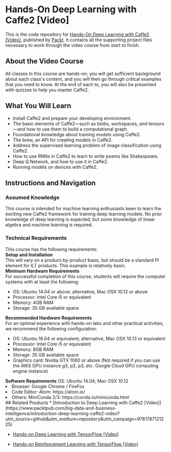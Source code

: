 # Hands-On Deep Learning with Caffe2 [Video]
This is the code repository for [Hands-On Deep Learning with Caffe2 [Video]](https://www.packtpub.com/big-data-and-business-intelligence/hands-deep-learning-caffe2-video?utm_source=github&utm_medium=repository&utm_campaign=9781788625814), published by [Packt](https://www.packtpub.com/?utm_source=github). It contains all the supporting project files necessary to work through the video course from start to finish.
## About the Video Course
All classes in this course are hands-on; you will get sufficient background about each class's content, and you will then go through critical examples that you need to know. At the end of each to, you will also be presented with quizzes to help you master Caffe2.

<H2>What You Will Learn</H2>
<DIV class=book-info-will-learn-text>
<UL>
<LI>Install Caffe2 and prepare your developing environment.&nbsp; 
<LI>The basic elements of Caffe2—such as blobs, workspaces, and tensors—and how to use them to build a computational graph. 
<LI>Foundational knowledge about training models using Caffe2. 
<LI>The brew, an API for creating models in Caffe2. 
<LI>Address the supervised learning problem of image classification using Caffe2. 
<LI>How to use RNNs in Caffe2 to learn to write poems like Shakespeare.&nbsp; 
<LI>Deep Q Network, and how to use it in Caffe2. 
<LI>Running models on devices with Caffe2. </LI></UL></DIV>

## Instructions and Navigation
### Assumed Knowledge

This course is intended for machine learning enthusiasts keen to learn the exciting new Caffe2 framework for training deep learning models. No prior knowledge of deep learning is expected, but some knowledge of linear algebra and machine learning is required.
### Technical Requirements
This course has the following requirements:<br/>
<b>Setup and Installation</b><br>
This will vary on a product-by-product basis, but should be a standard PI element for ILT products. This example is relatively basic.
<br>
<b>Minimum Hardware Requirements</b><br>
For successful completion of this course, students will require the computer systems with at least the following:
<ul><li>
OS: Ubuntu 14.04 or above; alternative, Mac OSX 10.12 or above
  </li><li>
Processor: Intel Core i5 or equivalent
</li><li>
Memory: 4GB RAM
</li><li>
Storage: 35 GB available space
</li></ul><b>
Recommended Hardware Requirements</b><br>
For an optimal experience with hands-on labs and other practical activities, we recommend the following configuration:
<ul><li>
OS: Ubuntu 16.04 or equivalent; alternative, Mac OSX 10.13 or equivalent
</li><li>
Processor: Intel Core i5 or equivalent
</li><li>
Memory: 8GB RAM
</li><li>
Storage: 35 GB available space
</li><li>
Graphics card: Nvidia GTX 1060 or above (Not required if you can use the AWS GPU instance g3, p2, p3, etc. Google Cloud GPU computing engine instance)
</li></ul><b>
Software Requirements</b><ul<li>
OS: Ubuntu 14.04; Mac OSX 10.12
</li><li>
Browser: Google Chrome / FireFox
</li><li>
Code Editor: Atom: https://atom.io/
</li><li>
Others: MiniConda 2/3: https://conda.io/miniconda.html
</li></ul>
## Related Products
* [Introduction to Deep Learning with Caffe2 [Video]](https://www.packtpub.com/big-data-and-business-intelligence/introduction-deep-learning-caffe2-video?utm_source=github&utm_medium=repository&utm_campaign=9781787121225)

* [Hands-on Deep Learning with TensorFlow [Video]](https://www.packtpub.com/big-data-and-business-intelligence/hands-deep-learning-tensorflow-video?utm_source=github&utm_medium=repository&utm_campaign=9781789344752)

* [Hands-on Reinforcement Learning with TensorFlow [Video]](https://www.packtpub.com/application-development/hands-reinforcement-learning-tensorflow-video?utm_source=github&utm_medium=repository&utm_campaign=9781788995368)

